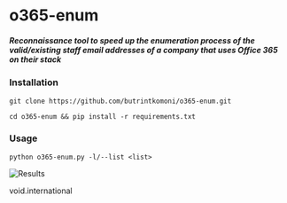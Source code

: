 # o365-enum
##### Reconnaissance tool to speed up the enumeration process of the valid/existing staff email addresses of a company that uses Office 365 on their stack

### Installation 

`git clone https://github.com/butrintkomoni/o365-enum.git`

`cd o365-enum && pip install -r requirements.txt`

### Usage
`python o365-enum.py -l/--list <list>`

![Results](https://i.imgur.com/ZaYTHPA.png)

void.international
